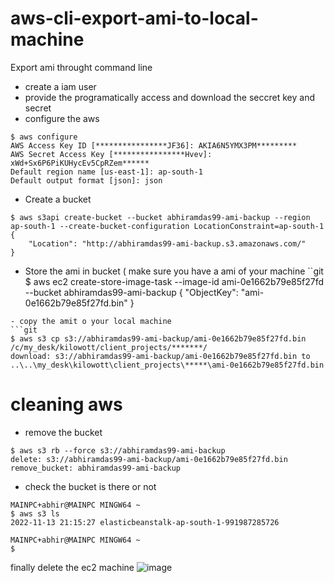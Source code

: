 # aws-cli-export-ami-to-local-machine
Export ami throught command line 

- create a iam user 
- provide the programatically access and download the seccret key and secret
- configure the aws
```git
$ aws configure
AWS Access Key ID [****************JF36]: AKIA6N5YMX3PM*********
AWS Secret Access Key [****************Hvev]: xWd+Sx6P6PiKUHycEv5CpRZem******
Default region name [us-east-1]: ap-south-1
Default output format [json]: json
```
- Create a bucket
```git
$ aws s3api create-bucket --bucket abhiramdas99-ami-backup --region ap-south-1 --create-bucket-configuration LocationConstraint=ap-south-1
{
    "Location": "http://abhiramdas99-ami-backup.s3.amazonaws.com/"
}
```
- Store the ami in bucket ( make sure you have a ami of your machine 
``git
$ aws ec2 create-store-image-task --image-id ami-0e1662b79e85f27fd --bucket abhiramdas99-ami-backup
{
    "ObjectKey": "ami-0e1662b79e85f27fd.bin"
}
```
- copy the amit o your local machine
```git
$ aws s3 cp s3://abhiramdas99-ami-backup/ami-0e1662b79e85f27fd.bin /c/my_desk/kilowott/client_projects/*******/
download: s3://abhiramdas99-ami-backup/ami-0e1662b79e85f27fd.bin to ..\..\my_desk\kilowott\client_projects\*****\ami-0e1662b79e85f27fd.bin
```
# cleaning aws
- remove the bucket
```git
$ aws s3 rb --force s3://abhiramdas99-ami-backup
delete: s3://abhiramdas99-ami-backup/ami-0e1662b79e85f27fd.bin
remove_bucket: abhiramdas99-ami-backup
```
- check the bucket is there or not
```git
MAINPC+abhir@MAINPC MINGW64 ~
$ aws s3 ls
2022-11-13 21:15:27 elasticbeanstalk-ap-south-1-991987285726

MAINPC+abhir@MAINPC MINGW64 ~
$
```
finally delete the ec2 machine 
![image](https://github.com/abhiramdas99/aws-cli-export-ami-to-local-machine/assets/62290469/b92ee436-2856-4d80-91ad-1929de958582)



